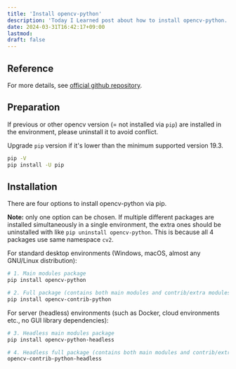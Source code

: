 ```yaml
---
title: 'Install opencv-python'
description: 'Today I Learned post about how to install opencv-python.'
date: 2024-03-31T16:42:17+09:00
lastmod: 
draft: false
---
```


## Reference

For more details, see [official github repository](https://github.com/opencv/opencv-python).

## Preparation

If previous or other opencv version (= not installed via `pip`) are installed in the environment, please uninstall it to avoid conflict.

Upgrade `pip` version if it's lower than the minimum supported version 19.3.

```bash
pip -V
pip install -U pip
```

## Installation

There are four options to install opencv-python via pip.

**Note:** only one option can be chosen. If multiple different packages are installed simultaneously in a single environment, the extra ones should be uninstalled with like `pip uninstall opencv-python`. This is because all 4 packages use same namespace `cv2`.

For standard desktop environments (Windows, macOS, almost any GNU/Linux distribution):

```bash
# 1. Main modules package
pip install opencv-python

# 2. Full package (contains both main modules and contrib/extra modules)
pip install opencv-contrib-python
```

For server (headless) environments (such as Docker, cloud environments etc., no GUI library dependencies):

```bash
# 3. Headless main modules package
pip install opencv-python-headless

# 4. Headless full package (contains both main modules and contrib/extra modules)
opencv-contrib-python-headless
```
